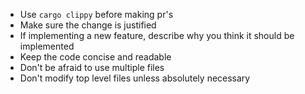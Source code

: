 - Use `cargo clippy` before making pr's
- Make sure the change is justified
- If implementing a new feature, describe why you think it should be implemented
- Keep the code concise and readable
- Don't be afraid to use multiple files
- Don't modify top level files unless absolutely necessary
